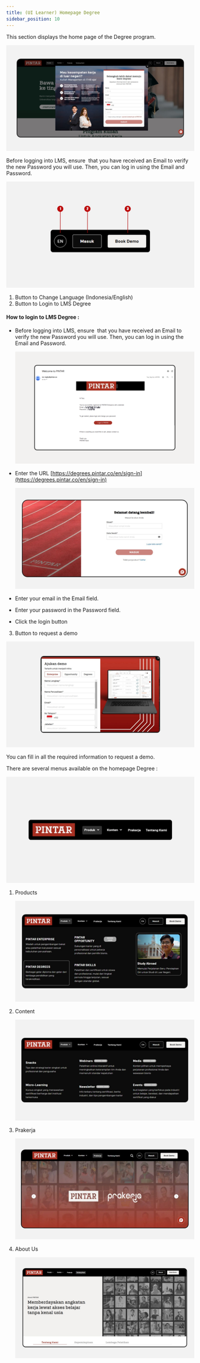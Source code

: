 ```yaml
---
title: (UI Learner) Homepage Degree
sidebar_position: 10
---
```

This section displays the home page of the Degree program.

![](/img/homepage-degree.jpg)

Before logging into LMS, ensure  that you have received an Email to verify the new Password you will use. Then, you can log in using the Email and Password.

![](/img/homepage-degree-3.jpg)

1. Button to Change Language (Indonesia/English)
2. Button to Login to LMS Degree



#### How to login to LMS Degree :

* Before logging into LMS, ensure  that you have received an Email to verify the new Password you will use. Then, you can log in using the Email and Password.

  ![](/img/Enterprise-LMS-Login_1.3.png)
* Enter the URL [https://degrees.pintar.co/en/sign-in](https://degrees.pintar.co/en/sign-in) 

  ![](/img/homepage-degree-9.jpg)
* Enter your email in the Email field.
* Enter your password in the Password field.
* Click the login button



3. Button to request a demo

![](/img/homepage-degree-10.jpg)

You can fill in all the required information to request a demo.

There are several menus available on the homepage Degree :

![](/img/homepage-degree-2.jpg)

1. Products

   ![](/img/homepage-degree-4.jpg)
2. Content

   ![](/img/homepage-degree-5.jpg)
3. Prakerja

   ![](/img/homepage-degree-6.jpg)
4. About Us

   ![](/img/homepage-degree-7.jpg)
